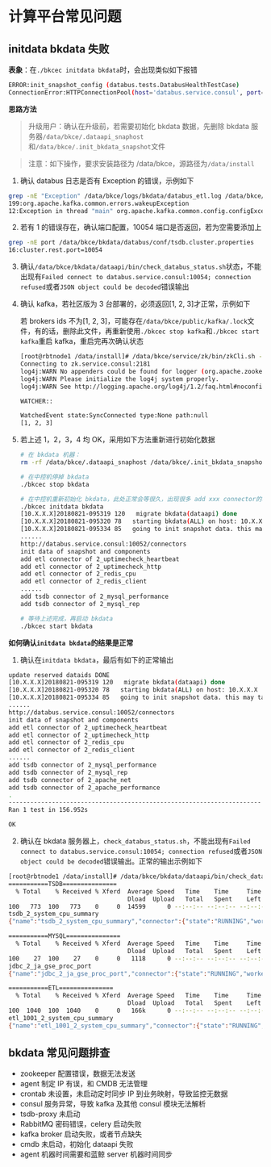 # 计算平台常见问题

## initdata bkdata 失败

**表象**：在`./bkcec initdata bkdata`时，会出现类似如下报错


```bash
ERROR:init_snapshot_config (databus.tests.DatabusHealthTestCase)
ConnectionError:HTTPConnectionPool(host='databus.service.consul', port=10052):Max retried exceeded with url: /connectors (Caused by NewConnectionError('<requests.packages.urllib3.connection.HTTPConnection object at 0x7f90939a7110>: Failed to establish a new connection: [Errno -2] Name or service not known',))
```

**思路方法**

> 升级用户：确认在升级前，若需要初始化 bkdata 数据，先删除 bkdata 服务器`/data/bkce/.dataapi_snaphost`和`/data/bkce/.init_bkdata_snapshot`文件

> 注意：如下操作，要求安装路径为 /data/bkce，源路径为`/data/install`

1. 确认 databus 日志是否有 Exception 的错误，示例如下

  ```bash
grep -nE "Exception" /data/bkce/logs/bkdata/databus_etl.log /data/bkce/logs/bkdata/databus_tsdb.log
199:org.apache.kafka.common.errors.wakeupException
12:Exception in thread "main" org.apache.kafka.common.config.configException: Invalid value for configuration rest.port: Not a number of type INT
  ```

2. 若有 1 的错误存在，确认端口配置，10054 端口是否返回，若为空需要添加上

  ```bash
grep -nE port /data/bkce/bkdata/databus/conf/tsdb.cluster.properties
16:cluster.rest.port=10054
  ```

3. 确认`/data/bkce/bkdata/dataapi/bin/check_databus_status.sh`状态，不能出现有`Failed connect to databus.service.consul:10054; connection refused`或者`JSON object could be decoded`错误输出

4. 确认 kafka，若社区版为 3 台部署的，必须返回[1, 2, 3]才正常，示例如下

	若 brokers ids 不为[1, 2, 3]，可能存在`/data/bkce/public/kafka/.lock`文件，有的话，删除此文件，再重新使用`./bkcec stop kafka`和`./bkcec start kafka`重启 kafka，重启完再次确认状态

	```bash
	[root@rbtnode1 /data/install]# /data/bkce/service/zk/bin/zkCli.sh -server zk.service.consul:2181 ls /common_kafka/brokers/ids
	Connecting to zk.service.consul:2181
	log4j:WARN No appenders could be found for logger (org.apache.zookeeper.ZooKeeper).
	log4j:WARN Please initialize the log4j system properly.
	log4j:WARN See http://logging.apache.org/log4j/1.2/faq.html#noconfig for more info.

	WATCHER::

	WatchedEvent state:SyncConnected type:None path:null
	[1, 2, 3]
	```

5. 若上述 1，2，3，4 均 OK，采用如下方法重新进行初始化数据

	```bash
	# 在 bkdata 机器：
	rm -rf /data/bkce/.dataapi_snaphost /data/bkce/.init_bkdata_snapshot

	# 在中控机停掉 bkdata
	./bkcec stop bkdata

	# 在中控机重新初始化 bkdata，此处正常会等很久，出现很多 add xxx connector的输出，若出现的话，等它全部正常结束
	./bkcec initdata bkdata
	[10.X.X.X]20180821-095319 120   migrate bkdata(dataapi) done
	[10.X.X.X]20180821-095320 78   starting bkdata(ALL) on host: 10.X.X.X
	[10.X.X.X]20180821-095334 85   going to init snapshot data. this may take a while.
	......
	http://databus.service.consul:10052/connectors
	init data of snapshot and components
	add etl connector of 2_uptimecheck_heartbeat
	add etl connector of 2_uptimecheck_http
	add etl connector of 2_redis_cpu
	add etl connector of 2_redis_client
	......
	add tsdb connector of 2_mysql_performance
	add tsdb connector of 2_mysql_rep

	# 等待上述完成，再启动 bkdata
	./bkcec start bkdata
	```

**如何确认`initdata bkdata`的结果是正常**

1. 确认在`initdata bkdata`，最后有如下的正常输出

  ```bash
  update reserved dataids DONE
  [10.X.X.X]20180821-095319 120   migrate bkdata(dataapi) done
  [10.X.X.X]20180821-095320 78   starting bkdata(ALL) on host: 10.X.X.X
  [10.X.X.X]20180821-095334 85   going to init snapshot data. this may take a while.
  ......
  http://databus.service.consul:10052/connectors
  init data of snapshot and components
  add etl connector of 2_uptimecheck_heartbeat
  add etl connector of 2_uptimecheck_http
  add etl connector of 2_redis_cpu
  add etl connector of 2_redis_client
  ......
  add tsdb connector of 2_mysql_performance
  add tsdb connector of 2_mysql_rep
  add tsdb connector of 2_apache_net
  add tsdb connector of 2_apache_performance
  .
  ----------------------------------------------------------------------
  Ran 1 test in 156.952s

  OK
  ```

2. 确认在 bkdata 服务器上，`check_databus_status.sh`，不能出现有`Failed connect to databus.service.consul:10054; connection refused`或者`JSON object could be decoded`错误输出。正常的输出示例如下

  ```bash
  [root@rbtnode1 /data/install]# /data/bkce/bkdata/dataapi/bin/check_databus_status.sh
  ===========TSDB===============
    % Total    % Received % Xferd  Average Speed   Time    Time     Time  Current
                                   Dload  Upload   Total   Spent    Left  Speed
  100   773  100   773    0     0  14599      0 --:--:-- --:--:-- --:--:-- 14865
  tsdb_2_system_cpu_summary
  {"name":"tsdb_2_system_cpu_summary","connector":{"state":"RUNNING","worker_id":"10.X.X.X:10054"},"tasks":[{"state":"RUNNING","id":0,"worker_id":"10.X.X.X:10054"}]}

  ===========MYSQL===============
    % Total    % Received % Xferd  Average Speed   Time    Time     Time  Current
                                   Dload  Upload   Total   Spent    Left  Speed
  100    27  100    27    0     0   1118      0 --:--:-- --:--:-- --:--:--  1125
  jdbc_2_ja_gse_proc_port
  {"name":"jdbc_2_ja_gse_proc_port","connector":{"state":"RUNNING","worker_id":"10.X.X.X:10051"},"tasks":[{"state":"RUNNING","id":0,"worker_id":"10.X.X.X:10051"}]}

  ===========ETL===============
    % Total    % Received % Xferd  Average Speed   Time    Time     Time  Current
                                   Dload  Upload   Total   Spent    Left  Speed
  100  1040  100  1040    0     0   166k      0 --:--:-- --:--:-- --:--:--  169k
  etl_1001_2_system_cpu_summary
  {"name":"etl_1001_2_system_cpu_summary","connector":{"state":"RUNNING","worker_id":"10.X.X.X:10052"},"tasks":[{"state":"RUNNING","id":0,"worker_id":"10.X.X.X:10052"}]}
  ```

## bkdata 常见问题排查

- zookeeper 配置错误，数据无法发送
- agent 制定 IP 有误，和 CMDB 无法管理
- crontab 未设置，未启动定时同步 IP 到业务映射，导致监控无数据
- consul 服务异常，导致 kafka 及其他 consul 模块无法解析
- tsdb-proxy 未启动
- RabbitMQ 密码错误，celery 启动失败
- kafka broker 启动失败，或者节点缺失
- cmdb 未启动，初始化 dataapi 失败
- agent 机器时间需要和蓝鲸 server 机器时间同步
